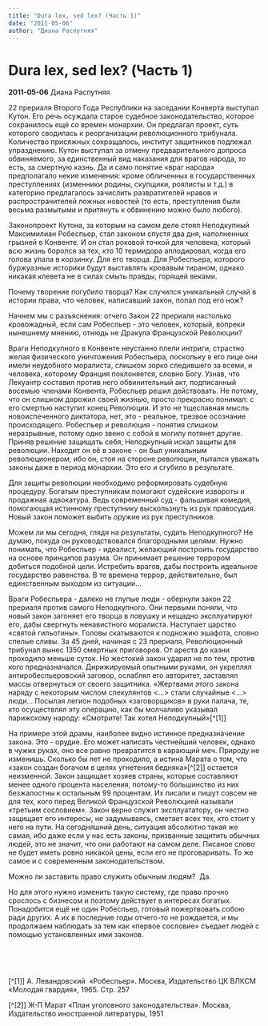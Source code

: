 ```yaml
---
title: "Dura lex, sed lex? (Часть 1)"
date: "2011-05-06"
author: "Диана Распутняя"
---
```


# Dura lex, sed lex? (Часть 1)

**2011-05-06** Диана Распутняя

22 прериаля Второго Года Республики на заседании Конверта выступал Кутон. Его речь осуждала старое судебное законодательство, которое сохранилось ещё со времен монархии. Он предлагал проект, суть которого сводилась к реорганизации революционного трибунала. Количество присяжных сокращалось, институт защитников подлежал упразднению. Кутон выступал за отмену предварительного допроса обвиняемого, за единственный вид наказания для врагов народа, то есть, за смертную казнь. Да и само понятие «враг народа» предполагало некие изменения: кроме обличенных в государственных преступлениях (изменники родины, скупщики, роялисты и т.д.) в категорию предлагалось зачислить развратителей нравов и распространителей ложных новостей (то есть, преступления были весьма размытыми и притянуть к обвинению можно было любого).

Законопроект Кутона, за которым на самом деле стоял Неподкупный Максимилиан Робеспьер, стал законом спустя два дня, наполненных грызней в Конвенте. И он стал роковой точкой для человека, который всю жизнь боролся за тех, кто 10 термидора аплодировал, когда его голова упала в корзинку. Для его творца. Для Робеспьера, которого буржуазные историки будут выставлять кровавым тираном, однако никакая клевета не в силах смыть правды, горящей веками.

Почему творение погубило творца? Как случился уникальный случай в истории права, что человек, написавший закон, попал под его нож?

Начнем мы с разъяснения: отчего Закон 22 прериаля настолько кровожадный, если сам Робеспьер - это человек, который, вопреки нынешнему мнению, отнюдь не Дракула Французской Революции?

Враги Неподкупного в Конвенте неустанно плели интриги, страстно желая физического уничтожения Робеспьера, поскольку в его лице они имели неудобного моралиста, слишком зорко следившего за всеми, и человека, которому Франция поклоняется, словно Богу. Узнав, что Лекуантр составил против него обвинительный акт, подписанный восемью членами Конвента, Робеспьер решил действовать. Не потому, что он слишком дорожил своей жизнью, просто прекрасно понимал: с его смертью наступит конец Революции. И это не тщеславная мысль новоиспеченного диктатора, нет, это - реальное, трезвое осознание происходящего. Робеспьер и революция - понятия слишком неразрывные, потому одно звено с собой в могилу потянет другие. Приняв решение защищать себя, Неподкупный искал защиты для революции. Находит он её в законе - он был уникальным революционером, ибо он, стоя на стороне революции, пытался уважать законы даже в период монархии. Это его и сгубило в результате.

Для защиты революции необходимо реформировать судебную процедуру. Богатым преступникам помогают судейские извороты и продажная адвокатура. Ведь современный суд - фальшивая комедия, помогающая истинному преступнику выскользнуть из рук правосудия. Новый закон поможет выбить оружие из рук преступников.

Можем ли мы сегодня, глядя на результаты, судить Неподкупного? Не думаю, покуда он руководствовался благородными целями. Нужно понимать, что Робеспьер - идеалист, желающий построить государство на основе принципов разума. Он принимает решение террором добиться подобной цели. Истребить врагов, дабы построить идеальное государство равенства. В те времена террор, действительно, был единственным выходом из ситуации...

Враги Робеспьера - далеко не глупые люди - обернули закон 22 прериаля против самого Неподкупного. Они первыми поняли, что новый закон загоняет его творца в ловушку и нещадно эксплуатируют его, дабы свергнуть ненавистного моралиста. Наступает царство «святой гильотины». Головы скатываются к подножию эшафота, словно спелые сливы. За 45 дней, начиная с 23 прериаля, Революционный трибунал вынес 1350 смертных приговоров. От ареста до казни проходило меньше суток. Но жестокий закон ударил не по тем, против кого предназначался. Дирижируемый опытными руками, он укреплял антиробеспьеровский заговор, ослаблял его авторитет, заставлял массы отвернуться от своего защитника. «Жертвами этого закона наряду с некоторым числом спекулянтов <...> стали случайные <...> люди... Посылая легион подобных «заговорщиков» в руки палача, те, кто осуществлял эту операцию, как бы молчаливо указывал парижскому народу: «Смотрите! Так хотел Неподкупный»[^[1]]

На примере этой драмы, наиболее видно истинное предназначение закона. Это - орудие. Его может написать честнейший человек, однако в чужих руках, оно все равно превратится в карающий меч. Природу не изменишь. Сколько бы лет не проходило, а истина Марата о том, что «закон создан богачом в целях угнетения бедняка»[^[2]] остается неизменной. Закон защищает хозяев страны, которые составляют менее одного процента населения, потому-то большинство из них безжалостны к остальным 99 процентам. Их писали и пишут совсем не для тех, кого перед Великой Французской Революцией называли «третьим сословием». Закон верно служит эксплуататору, он честно защищает его интересы, не задумываясь, сметает всех тех, кто стоит у него на пути. На сегодняшний день, ситуация абсолютно такая же самая, ибо даже если у нас есть законы, призванные защитить обычных людей, это не значит, что они работают на самом деле. Писаное слово не будет иметь ровно никакой цены, если его не проговаривать. То же самое и с современным законодательством.

Можно ли заставить право служить обычным людям?  Да.

Но для этого нужно изменить такую систему, где право прочно срослось с бизнесом и поэтому действует в интересах богатых. Понадобится ещё не один Робеспьер, готовый пожертвовать собою ради других. А их в последние годы отчего-то не рождается, и мы продолжаем наблюдать за тем как «первое сословие» съедает людей с помощью установленных ими законов.

 

 

[^[1]] А. Левандовский  «Робеспьер». Москва, Издательство ЦК ВЛКСМ «Молодая гвардия», 1965. Стр. 257

[^[2]] Ж-П Марат «План уголовного законодательства». Москва, Издательство иностранной литературы, 1951